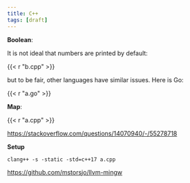 ```yaml
---
title: C++
tags: [draft]
---
```


**Boolean**:

It is not ideal that numbers are printed by default:

{{< r "b.cpp" >}}

but to be fair, other languages have similar issues. Here is Go:

{{< r "a.go" >}}

**Map**:

{{< r "a.cpp" >}}

<https://stackoverflow.com/questions/14070940/-/55278718>

**Setup**

~~~
clang++ -s -static -std=c++17 a.cpp
~~~

<https://github.com/mstorsjo/llvm-mingw>
